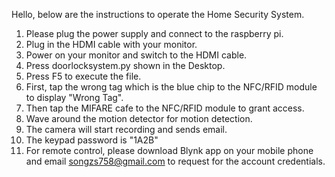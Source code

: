 Hello, below are the instructions to operate the Home Security System.
1. Please plug the power supply and connect to the raspberry pi.
2. Plug in the HDMI cable with your monitor.
3. Power on your monitor and switch to the HDMI cable.
4. Press doorlocksystem.py shown in the Desktop.
5. Press F5 to execute the file.
6. First, tap the wrong tag which is the blue chip to the NFC/RFID module to display "Wrong Tag".
7. Then tap the MIFARE cafe to the NFC/RFID module to grant access.
8. Wave around the motion detector for motion detection.
9. The camera will start recording and sends email.
10. The keypad password is "1A2B"
11. For remote control, please download Blynk app on your mobile phone and email songzs758@gmail.com to request for the account credentials.